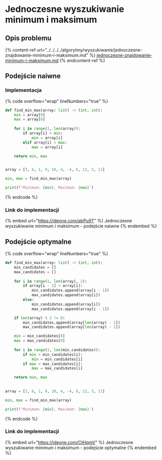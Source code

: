 # Jednoczesne wyszukiwanie minimum i maksimum

## Opis problemu

{% content-ref url="../../../../algorytmy/wyszukiwanie/jednoczesne-znajdowanie-minimum-i-maksimum.md" %}
[jednoczesne-znajdowanie-minimum-i-maksimum.md](../../../../algorytmy/wyszukiwanie/jednoczesne-znajdowanie-minimum-i-maksimum.md)
{% endcontent-ref %}

## Podejście naiwne

### Implementacja

{% code overflow="wrap" lineNumbers="true" %}
```python
def find_min_max(array: list) -> (int, int):
    min = array[0]
    max = array[0]
    
    for i in range(1, len(array)):
        if array[i] < min:
            min = array[i]
        elif array[i] > max:
            max = array[i]

    return min, max
    

array = [3, 6, 1, 9, 10, 4, -4, 6, 12, 5, 11]

min, max = find_min_max(array)

print(f'Minimum: {min}, Maximum: {max}')
```
{% endcode %}

### Link do implementacji

{% embed url="https://ideone.com/abPu9T" %}
Jednoczesne wyszukiwanie minimum i maksimum - podejście naiwne
{% endembed %}

## Podejście optymalne

{% code overflow="wrap" lineNumbers="true" %}
```python
def find_min_max(array: list) -> (int, int):
    min_candidates = []
    max_candidates = []
    
    for i in range(1, len(array), 2):
        if array[i - 1] < array[i]:
            min_candidates.append(array[i - 1])
            max_candidates.append(array[i])
        else:
            min_candidates.append(array[i])
            max_candidates.append(array[i - 1])

    if len(array) % 2 != 0:
        min_candidates.append(array[len(array) - 1])
        max_candidates.append(array[len(array) - 1])

    min = min_candidates[0]
    max = max_candidates[0]
    
    for i in range(1, len(min_candidates)):
        if min > min_candidates[i]:
            min = min_candidates[i]
        if max < max_candidates[i]:
            max = max_candidates[i]

    return min, max
    
    
array = [3, 6, 1, 9, 10, 4, -4, 6, 12, 5, 11]

min, max = find_min_max(array)

print(f'Minimum: {min}, Maximum: {max}')
```
{% endcode %}

### Link do implementacji

{% embed url="https://ideone.com/CtHqmV" %}
Jednoczesne wyszukiwanie minimum i maksimum - podejście optymalne
{% endembed %}
